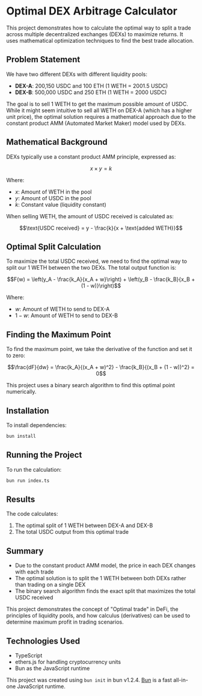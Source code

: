 # Optimal DEX Arbitrage Calculator

This project demonstrates how to calculate the optimal way to split a trade across multiple decentralized exchanges (DEXs) to maximize returns. It uses mathematical optimization techniques to find the best trade allocation.

## Problem Statement

We have two different DEXs with different liquidity pools:

- **DEX-A**: 200,150 USDC and 100 ETH (1 WETH = 2001.5 USDC)
- **DEX-B**: 500,000 USDC and 250 ETH (1 WETH = 2000 USDC)

The goal is to sell 1 WETH to get the maximum possible amount of USDC. While it might seem intuitive to sell all WETH on DEX-A (which has a higher unit price), the optimal solution requires a mathematical approach due to the constant product AMM (Automated Market Maker) model used by DEXs.

## Mathematical Background

DEXs typically use a constant product AMM principle, expressed as:

$$x \times y = k$$

Where:
- $x$: Amount of WETH in the pool
- $y$: Amount of USDC in the pool
- $k$: Constant value (liquidity constant)

When selling WETH, the amount of USDC received is calculated as:

$$\text{USDC received} = y - \frac{k}{x + \text{added WETH}}$$

## Optimal Split Calculation

To maximize the total USDC received, we need to find the optimal way to split our 1 WETH between the two DEXs. The total output function is:

$$F(w) = \left(y_A - \frac{k_A}{x_A + w}\right) + \left(y_B - \frac{k_B}{x_B + (1 - w)}\right)$$

Where:
- $w$: Amount of WETH to send to DEX-A
- $1-w$: Amount of WETH to send to DEX-B

## Finding the Maximum Point

To find the maximum point, we take the derivative of the function and set it to zero:

$$\frac{dF}{dw} = \frac{k_A}{(x_A + w)^2} - \frac{k_B}{(x_B + (1 - w))^2} = 0$$

This project uses a binary search algorithm to find this optimal point numerically.

## Installation

To install dependencies:

```bash
bun install
```

## Running the Project

To run the calculation:

```bash
bun run index.ts
```

## Results

The code calculates:

1. The optimal split of 1 WETH between DEX-A and DEX-B
2. The total USDC output from this optimal trade

## Summary

- Due to the constant product AMM model, the price in each DEX changes with each trade
- The optimal solution is to split the 1 WETH between both DEXs rather than trading on a single DEX
- The binary search algorithm finds the exact split that maximizes the total USDC received

This project demonstrates the concept of "Optimal trade" in DeFi, the principles of liquidity pools, and how calculus (derivatives) can be used to determine maximum profit in trading scenarios.

## Technologies Used

- TypeScript
- ethers.js for handling cryptocurrency units
- Bun as the JavaScript runtime

This project was created using `bun init` in bun v1.2.4. [Bun](https://bun.sh) is a fast all-in-one JavaScript runtime.
